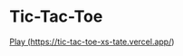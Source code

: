 <h1> Tic-Tac-Toe </h1>

<a href="#" class="button pill">Play (https://tic-tac-toe-xs-tate.vercel.app/)</a>
